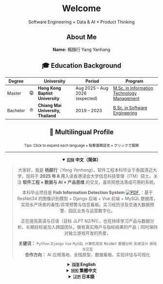 <div align="center">
  <h1>Welcome</h1>
  <p>Software Engineering × Data & AI × Product Thinking</p>
<h2>About Me</h2>
<p><strong>Name:</strong> 楊顏行 Yang Yanhang  </p>

## 🎓 Education Background

| Degree   || University | Period | Program |
|----------|------|------------|--------|---------|
| Master   | <img src="https://github.com/DriftingSN/DriftingSN/blob/main/Hong_Kong_Baptist_University_logo.svg" alt="HKBU Logo" width="60"/> | **Hong Kong Baptist University** | Aug 2025 – Aug 2026 (expected) | [M.Sc. in Information Technology Management](https://www.comp.hkbu.edu.hk/msc/itm/en/) |
| Bachelor | <img src="https://github.com/DriftingSN/DriftingSN/blob/main/Chiang_mai_university_logo%20(1).png" alt="CMU Logo" width="60"/> | **Chiang Mai University, Thailand** | 2019 – 2023 | [B.Sc. in Software Engineering](https://admission.reg.cmu.ac.th/ipas/main/index.php?action=pp&f=SE) |

<!-- ====== Multilingual Intro (README-safe, no JS) ====== -->
<div align="center">
  <h2>👋 Multilingual Profile</h2>
  <sub>
    Tips: Click to expand each language • 點擊展開語言 • クリックで展開
  </sub>
</div>

<hr/>

<!-- 中文（默认展开） -->
<details open>
  <summary><b>🇨🇳 中文（简体）</b></summary>
  <blockquote>
    <p>
      大家好，我是 <b>杨颜行</b>（<i>Yang Yanhang</i>）。软件工程本科毕业于泰国清迈大学，现将于 <b>2025 年 8 月</b>入读香港浸会大学信息科技管理（ITM）硕士。关注 <b>软件工程 × 数据与 AI × 产品思维</b> 的交叉，喜欢把想法落成可用的系统。
    </p>
    <p>
      本科毕业项目是 <b>Fish Information Detection System</b>
      <a href="https://github.com/DriftingSN/DriftingSN/raw/main/1_final%20document.pdf" title="项目文书（PDF）">
        <img src="https://upload.wikimedia.org/wikipedia/commons/8/87/PDF_file_icon.svg" width="18" alt="PDF"/>
      </a>
      ：基于 ResNet34 的图像识别模型 + Django 后端 + Vue 前端 + MySQL 数据库，实现水产场景的毒性/异常预警与信息看板。实习经历涉及交通大数据预警、园区业务与运营数字化。
    </p>
    <p>
      正在提高英语与日语（目标 JLPT N2/N1），也在持续学习产品与数据分析。长期目标是加入跨国团队，做有真实用户与指标结果的产品；同时保持对独立游戏开发的热爱。
    </p>
    <p>
      <b>关键词：</b>
      <code>Python</code> <code>Django</code> <code>Vue</code> <code>MySQL</code> <code>计算机视觉</code> <code>ResNet</code> <code>数据分析</code> <code>系统设计</code> <code>游戏与交互</code><br/>
      <b>合作方向：</b> AI 应用落地、全栈原型、数据看板、实验评估与可视化
    </p>
  </blockquote>
</details>

<!-- English -->
<details>
  <summary><b>🇬🇧 English</b></summary>
  <blockquote>
    <p>
      Hi, I’m <b>Yang Yanhang</b> (the last syllable reads like <i>“hang”</i>). I hold a B.Sc. in Software Engineering from Chiang Mai University (Thailand) and will start the M.Sc. in Information Technology Management at Hong Kong Baptist University in <b>Aug 2025</b>. I focus on the intersection of <b>software engineering × data & AI × product thinking</b>, and I enjoy turning ideas into usable systems.
    </p>
    <p>
      My undergraduate capstone is <b>Fish Information Detection System</b>
      <a href="./docs/FIDS.pdf" title="Project PDF">
        <img src="https://upload.wikimedia.org/wikipedia/commons/8/87/PDF_file_icon.svg" width="18" alt="PDF"/>
      </a>:
      a ResNet34-based vision model with a Django backend, Vue frontend, and MySQL—built for toxicity/abnormality alerts and operational dashboards in aquaculture. I also interned on traffic big-data early warning and digital operations for industrial parks.
    </p>
    <p>
      I’m improving my English and Japanese (target JLPT N2/N1) and keep learning product & data analytics. Long-term, I aim to join a multinational team and build products with real users and measurable outcomes—while staying passionate about indie game development.
    </p>
    <p>
      <b>Keywords:</b>
      <code>Python</code> <code>Django</code> <code>Vue</code> <code>MySQL</code> <code>Computer Vision</code> <code>ResNet</code> <code>Data Analysis</code> <code>System Design</code> <code>Game & Interaction</code><br/>
      <b>Open to:</b> AI applications, full-stack prototypes, analytics dashboards, experiment evaluation & visualization
    </p>
  </blockquote>
</details>

<!-- 繁體中文 -->
<details>
  <summary><b>🇭🇰 繁體中文</b></summary>
  <blockquote>
    <p>
      大家好，我是 <b>楊顏行</b>（<i>Yang Yanhang</i>，「行」讀 <i>hang</i>）。軟體工程本科畢業於泰國清邁大學，將於 <b>2025 年 8 月</b>入讀香港浸會大學資訊科技管理（ITM）碩士。關注 <b>軟體工程 × 數據與 AI × 產品思維</b> 的交叉，喜歡把想法落成可用的系統。
    </p>
    <p>
      本科畢業專題為 <b>Fish Information Detection System</b>
      <a href="./docs/FIDS.pdf" title="專案文件（PDF）">
        <img src="https://upload.wikimedia.org/wikipedia/commons/8/87/PDF_file_icon.svg" width="18" alt="PDF"/>
      </a>：
      基於 ResNet34 的影像辨識模型 + Django 後端 + Vue 前端 + MySQL 資料庫，實現水產場景的毒性／異常預警與資訊看板。實習經歷涵蓋交通大數據預警、園區業務與營運數位化。
    </p>
    <p>
      正在加強英語與日語（目標 JLPT N2/N1），並持續學習產品與數據分析。長期目標是加入跨國團隊，打造具備真實用戶與可量化成果的產品；同時保持對獨立遊戲開發的熱愛。
    </p>
    <p>
      <b>關鍵詞：</b>
      <code>Python</code> <code>Django</code> <code>Vue</code> <code>MySQL</code> <code>電腦視覺</code> <code>ResNet</code> <code>數據分析</code> <code>系統設計</code> <code>遊戲與互動</code><br/>
      <b>合作方向：</b> AI 應用落地、全端原型、數據看板、實驗評估與可視化
    </p>
  </blockquote>
</details>

<!-- 日本語 -->
<details>
  <summary><b>🇯🇵 日本語</b></summary>
  <blockquote>
    <p>
      はじめまして。<b>楊 顔行</b>（<i>Yang Yanhang</i>、中国語の「行」は <i>hang</i> の読み）です。タイのチェンマイ大学でソフトウェア工学を学び、<b>2025年8月</b>から香港浸会大学の情報テクノロジー・マネジメント（ITM）修士課程に進学予定です。<b>ソフトウェア工学 × データ＆AI × プロダクト思考</b>の交差領域に関心があり、アイデアを「使えるシステム」に落とし込むことが好きです。
    </p>
    <p>
      学部の卒業プロジェクトは <b>Fish Information Detection System</b>
      <a href="./docs/FIDS.pdf" title="プロジェクトPDF">
        <img src="https://upload.wikimedia.org/wikipedia/commons/8/87/PDF_file_icon.svg" width="18" alt="PDF"/>
      </a>。
      ResNet34 に基づく画像認識モデル、Django バックエンド、Vue フロントエンド、MySQL を組み合わせ、水産領域での毒性・異常アラートと運用ダッシュボードを実装しました。インターンでは交通ビッグデータの早期警戒や、産業パークの業務・オペレーションのデジタル化に取り組みました。
    </p>
    <p>
      現在、英語と日本語（目標 JLPT N2/N1）を強化しつつ、プロダクトとデータ分析を学習中。長期目標は、国際的なチームで実ユーザーと測定可能な成果を伴うプロダクトをつくること。インディーゲーム開発への情熱も持ち続けています。
    </p>
    <p>
      <b>キーワード：</b>
      <code>Python</code> <code>Django</code> <code>Vue</code> <code>MySQL</code> <code>コンピュータビジョン</code> <code>ResNet</code> <code>データ分析</code> <code>システム設計</code> <code>ゲーム & インタラクション</code><br/>
      <b>協業：</b> AIアプリ実装、フルスタック試作、ダッシュボード、実験評価・可視化
    </p>
  </blockquote>
</details>
